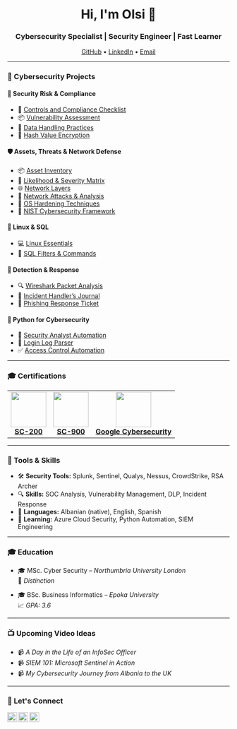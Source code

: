 <h1 align="center">Hi, I'm Olsi 👋</h1>
<h3 align="center">Cybersecurity Specialist | Security Engineer | Fast Learner</h3>

<p align="center">
  <a href="https://github.com/olsidoci">GitHub</a> • 
  <a href="https://www.linkedin.com/in/olsi-doci-18a436200/">LinkedIn</a> • 
  <a href="mailto:olsidoci24@gmail.com">Email</a>
</p>

---

### 🔐 Cybersecurity Projects

#### 🧱 Security Risk & Compliance
- 📄 [Controls and Compliance Checklist](https://github.com/Olsidoci/olsidoci/blob/main/Projects/Control%20%26%20Compliance%20X.pdf)
- 📦 [Vulnerability Assessment](https://github.com/Olsidoci/risk-compliance/blob/main/vulnerability-assesment/Vulnerability%20Assesment%20(2).pdf)
- 🔐 [Data Handling Practices](https://github.com/Olsidoci/olsidoci/blob/main/Projects/Data%20Leak%20Wooksheet.pdf)
- 🔑 [Hash Value Encryption](https://github.com/Olsidoci/hashvalues)

#### 🛡️ Assets, Threats & Network Defense
- 📦 [Asset Inventory](https://github.com/Olsidoci/olsidoci/blob/main/Projects/Assest%20Inventory%20.xlsx)
- 🎯 [Likelihood & Severity Matrix](https://github.com/Olsidoci/olsidoci/blob/main/Projects/Risks%20based%20on%20their%20likelihood%20and%20severity.pdf)
- 🌐 [Network Layers](https://github.com/Olsidoci/olsidoci/blob/main/Projects/Network%20Layer%20Communication.pdf)
- 🚨 [Network Attacks & Analysis](https://github.com/Olsidoci/olsidoci/blob/main/Projects/Analyze%20Network%20Attacks.pdf)
- 🧱 [OS Hardening Techniques](https://github.com/Olsidoci/olsidoci/blob/main/Projects/Apply%20OS%20hardening%20techniques.pdf)
- 🧩 [NIST Cybersecurity Framework](https://github.com/Olsidoci/olsidoci/blob/main/Projects/NIST%20Framework.pdf)

#### 🐧 Linux & SQL
- 💻 [Linux Essentials](https://github.com/Olsidoci/Linux-)
- 🧮 [SQL Filters & Commands](https://github.com/Olsidoci/SQL/tree/main)

#### 🧠 Detection & Response
- 🔍 [Wireshark Packet Analysis](https://github.com/Olsidoci/wireshark-packet-analysis-lab)
- 📓 [Incident Handler’s Journal](https://github.com/Olsidoci/olsidoci/blob/main/Projects/incident-handler-s-journal.pdf)
- 🎣 [Phishing Response Ticket](https://github.com/Olsidoci/olsidoci/blob/main/Completed-alert-ticket%20.pdf)

#### 🐍 Python for Cybersecurity
- 🔁 [Security Analyst Automation](https://github.com/Olsidoci/automated-cybersecurity-tasks-with-python/tree/main/security-analyst-lab)
- 📂 [Login Log Parser](https://github.com/Olsidoci/automated-cybersecurity-tasks-with-python/tree/main/login-log-parser)
- ✅ [Access Control Automation](https://github.com/Olsidoci/automated-cybersecurity-tasks-with-python/tree/main/python-algorithm)

---

### 🎓 Certifications

<table>
  <tr>
    <td align="center">
      <a href="https://learn.microsoft.com/en-gb/users/olsidoci/credentials/3b6c7498981e45d">
        <img src="https://intunedin.files.wordpress.com/2021/06/image.png" width="80px"/>
        <br/><strong>SC-200</strong>
      </a>
    </td>
    <td align="center">
      <a href="https://learn.microsoft.com/en-us/users/olsidoci/credentials/77b71d0b2a63c789">
        <img src="https://learn.microsoft.com/en-us/media/learn/certification/badges/microsoft-certified-fundamentals-badge.svg" width="80px"/>
        <br/><strong>SC-900</strong>
      </a>
    </td>
    <td align="center">
      <a href="https://www.coursera.org/account/accomplishments/professional-cert/certificate/2BRW8EEC0I5Q">
        <img src="https://images.credly.com/images/0bf0f2da-a699-4c82-82e2-56dcf1f2e1c7/image.png" width="80px"/>
        <br/><strong>Google Cybersecurity</strong>
      </a>
    </td>
  </tr>
</table>

---

### 🧰 Tools & Skills
- 🛠 **Security Tools:** Splunk, Sentinel, Qualys, Nessus, CrowdStrike, RSA Archer  
- 🔍 **Skills:** SOC Analysis, Vulnerability Management, DLP, Incident Response  
- 💬 **Languages:** Albanian (native), English, Spanish  
- 🧠 **Learning:** Azure Cloud Security, Python Automation, SIEM Engineering  

---

### 🎓 Education

- 🎓 MSc. Cyber Security – *Northumbria University London*  
  🏅 *Distinction*

- 🎓 BSc. Business Informatics – *Epoka University*  
  📈 *GPA: 3.6*

---

### 📺 Upcoming Video Ideas

- 📹 *A Day in the Life of an InfoSec Officer*  
- 📹 *SIEM 101: Microsoft Sentinel in Action*  
- 📹 *My Cybersecurity Journey from Albania to the UK*

---

### 🤝 Let's Connect

<a href="https://www.linkedin.com/in/olsi-doci-18a436200/">
  <img align="left" src="https://cdn.jsdelivr.net/npm/simple-icons@v3/icons/linkedin.svg" width="22px" />
</a>
<a href="https://github.com/olsidoci">
  <img align="left" src="https://cdn.jsdelivr.net/npm/simple-icons@v3/icons/github.svg" width="22px" />
</a>
<a href="mailto:olsidoci24@gmail.com">
  <img align="left" src="https://cdn.jsdelivr.net/npm/simple-icons@v3/icons/gmail.svg" width="22px" />
</a>





